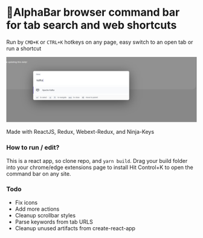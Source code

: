 # 🍢AlphaBar browser command bar for tab search and web shortcuts
Run by `CMD+K` or `CTRL+K` hotkeys on any page, easy switch to an open tab or run a shortcut

<img src="assets/demo.png">

Made with ReactJS, Redux, Webext-Redux, and Ninja-Keys

### How to run / edit?
This is a react app, so clone repo, and `yarn build`.
Drag your build folder into your chrome/edge extensions page to install
Hit Control+K to open the command bar on any site.

### Todo
  - Fix icons
  - Add more actions
  - Cleanup scrollbar styles
  - Parse keywords from tab URLS
  - Cleanup unused artifacts from create-react-app
